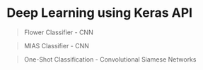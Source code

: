 # Deep Learning using Keras API
>Flower  Classifier  - CNN

>MIAS    Classifier  - CNN

>One-Shot Classification - Convolutional Siamese Networks
